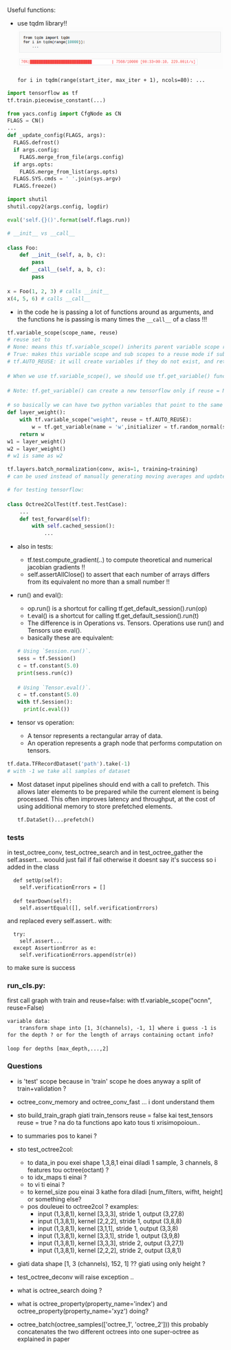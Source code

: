 Useful functions:

- use tqdm library!!
    ![](tqdm.png)
    ```
    for i in tqdm(range(start_iter, max_iter + 1), ncols=80): ...
    ```

```python
import tensorflow as tf
tf.train.piecewise_constant(...)
```

```python
from yacs.config import CfgNode as CN
FLAGS = CN()
...
def _update_config(FLAGS, args):
  FLAGS.defrost()
  if args.config:
    FLAGS.merge_from_file(args.config)
  if args.opts:
    FLAGS.merge_from_list(args.opts)
  FLAGS.SYS.cmds = ' '.join(sys.argv)
  FLAGS.freeze()
```

```python
import shutil
shutil.copy2(args.config, logdir)
```
    
```python
eval('self.{}()'.format(self.flags.run))
```

```python
# __init__ vs __call__

class Foo:
    def __init__(self, a, b, c):
        pass
    def __call__(self, a, b, c):
        pass

x = Foo(1, 2, 3) # calls __init__
x(4, 5, 6) # calls __call__
```

- in the code he is passing a lot of functions around as arguments, and the functions he is passing is many times the `__call__` of a class !!!

```python
tf.variable_scope(scope_name, reuse)
# reuse set to 
# None: means this tf.variable_scope() inherits parent variable scope reuse mode
# True: makes this variable scope and sub scopes to a reuse mode if sub scopes have set reuse = None.
# tf.AUTO_REUSE: it will create variables if they do not exist, and return them otherwise.

# When we use tf.variable_scope(), we should use tf.get_variable() function to create or return an existing variable. If you use tf.Variable(), it will create a new variable no matter what value the reuse parameter is.

# Note: tf.get_variable() can create a new tensorflow only if reuse = None or tf.AUTO_REUSE. if reuse = True, tf.get_variable() can only return an existing variable created by tf.get_variable(); it can not create a new one.

# so basically we can have two python variables that point to the same tensroflow variable!! :
def layer_weight():
    with tf.variable_scope("weight", reuse = tf.AUTO_REUSE):
        w = tf.get_variable(name = 'w',initializer = tf.random_normal(shape=[2,2], mean=0, stddev=1))
    return w
w1 = layer_weight()
w2 = layer_weight()
# w1 is same as w2
```

```python
tf.layers.batch_normalization(conv, axis=1, training=training)
# can be used instead of manually generating moving averages and update ops ...
```

```python
# for testing tensorflow:

class Octree2ColTest(tf.test.TestCase):
    ...
    def test_forward(self):
        with self.cached_session():     
            ...
```
   
- also in tests:
    -   tf.test.compute_gradient(..) to compute theoretical and numerical jacobian gradients !!
    -   self.assertAllClose() to assert that each number of arrays differs from its equivalent no more than a small number !!
    

- run() and eval():
    - op.run() is a shortcut for calling tf.get_default_session().run(op)
    - t.eval() is a shortcut for calling tf.get_default_session().run(t)
    - The difference is in Operations vs. Tensors. Operations use run() and Tensors use eval().
    - basically these are equivalent:
    ```python
    # Using `Session.run()`.
    sess = tf.Session()
    c = tf.constant(5.0)
    print(sess.run(c))
    
    # Using `Tensor.eval()`.
    c = tf.constant(5.0)
    with tf.Session():
      print(c.eval())
    ```

- tensor vs operation:
    - A tensor represents a rectangular array of data.
    - An operation represents a graph node that performs computation on tensors.
    
```python
tf.data.TFRecordDataset('path').take(-1)
# with -1 we take all samples of dataset
```

- Most dataset input pipelines should end with a call to prefetch. This allows later elements to be prepared while the current element is being processed. This often improves latency and throughput, at the cost of using additional memory to store prefetched elements.
    ```python
    tf.DataSet()...prefetch()    
    ``` 
 
### tests

in test_octree_conv, test_octree_search and in test_octree_gather the self.assert... woould just fail if fail otherwise it doesnt say it's success so i added in the class 
```
  def setUp(self):
    self.verificationErrors = []

  def tearDown(self):
    self.assertEqual([], self.verificationErrors)
```
and replaced every self.assert.. with:
```
  try:
    self.assert...
  except AssertionError as e:
    self.verificationErrors.append(str(e))
```
to make sure is success

 
### run_cls.py:

first call graph with train and reuse=false:
with tf.variable_scope("ocnn", reuse=False)
    
    variable data:
        transform shape into [1, 3(channels), -1, 1] where i guess -1 is for the depth ? or for the length of arrays containing octant info?
        
    loop for depths [max_depth,...,2]

### Questions
- is 'test' scope because in 'train' scope he does anyway a split of train+validation ?

- octree_conv_memory and octree_conv_fast ... i dont understand them 

- sto build_train_graph giati train_tensors reuse = false kai test_tensors reuse = true ? na do ta functions apo kato tous ti xrisimopoioun..

- to summaries pos to kanei ?

- sto test_octree2col:
    - to data_in pou exei shape 1,3,8,1 einai diladi 1 sample, 3 channels, 8 features tou octree(octant) ? 
    - to idx_maps ti einai ?
    - to vi ti einai ?
    - to kernel_size pou einai 3 kathe fora diladi [num_filters, wifht, height] or something else?
    - pos douleuei to octree2col ? examples:
        - input (1,3,8,1), kernel [3,3,3], stride 1, output (3,27,8)
        - input (1,3,8,1), kernel [2,2,2], stride 1, output (3,8,8)
        - input (1,3,8,1), kernel [3,1,1], stride 1, output (3,3,8)
        - input (1,3,8,1), kernel [3,3,1], stride 1, output (3,9,8)
        - input (1,3,8,1), kernel [3,3,3], stride 2, output (3,27,1)
        - input (1,3,8,1), kernel [2,2,2], stride 2, output (3,8,1)

- giati data shape [1, 3 (channels), 152, 1] ?? giati using only height ? 


 - test_octree_deconv will raise exception ..


- what is octree_search doing ? 
- what is octree_property(property_name='index') and octree_property(property_name='xyz') doing?


- octree_batch(octree_samples(['octree_1', 'octree_2'])) this probably concatenates the two different octrees into one super-octree as explained in paper